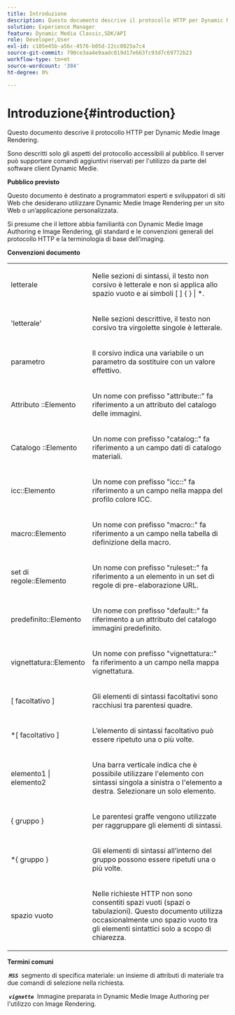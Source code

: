 ```yaml
---
title: Introduzione
description: Questo documento descrive il protocollo HTTP per Dynamic Medie Image Rendering.
solution: Experience Manager
feature: Dynamic Media Classic,SDK/API
role: Developer,User
exl-id: c185e45b-a56c-4576-b05d-22cc0025a7c4
source-git-commit: 790ce3aa4e9aadc019d17e663fc93d7c69772b23
workflow-type: tm+mt
source-wordcount: '384'
ht-degree: 0%

---
```


# Introduzione{#introduction}

Questo documento descrive il protocollo HTTP per Dynamic Medie Image Rendering.

Sono descritti solo gli aspetti del protocollo accessibili al pubblico. Il server può supportare comandi aggiuntivi riservati per l&#39;utilizzo da parte del software client Dynamic Medie.

**Pubblico previsto**

Questo documento è destinato a programmatori esperti e sviluppatori di siti Web che desiderano utilizzare Dynamic Medie Image Rendering per un sito Web o un’applicazione personalizzata.

Si presume che il lettore abbia familiarità con Dynamic Medie Image Authoring e Image Rendering, gli standard e le convenzioni generali del protocollo HTTP e la terminologia di base dell’imaging.

**Convenzioni documento**

<table id="simpletable_E96BA470B3CE4266A9E6ED0440A56C40"> 
 <tr class="strow"> 
  <td class="stentry"> <p>letterale </p> </td> 
  <td class="stentry"> <p>Nelle sezioni di sintassi, il testo non corsivo è letterale e non si applica allo spazio vuoto e ai simboli [ ] { } | *. </p> </td> 
 </tr> 
 <tr class="strow"> 
  <td class="stentry"> <p>'letterale' </p> </td> 
  <td class="stentry"> <p>Nelle sezioni descrittive, il testo non corsivo tra virgolette singole è letterale. </p> </td> 
 </tr> 
 <tr class="strow"> 
  <td class="stentry"> <p> <span class="varname"> parametro </span> </p> </td> 
  <td class="stentry"> <p>Il corsivo indica una variabile o un parametro da sostituire con un valore effettivo. </p> </td> 
 </tr> 
 <tr class="strow"> 
  <td class="stentry"> <p> Attributo <span class="codeph">::Elemento </span> </p> </td> 
  <td class="stentry"> <p>Un nome con prefisso "attribute::" fa riferimento a un attributo del catalogo delle immagini. </p> </td> 
 </tr> 
 <tr class="strow"> 
  <td class="stentry"> <p> Catalogo <span class="codeph">::Elemento </span> </p> </td> 
  <td class="stentry"> <p>Un nome con prefisso "catalog::" fa riferimento a un campo dati di catalogo materiali. </p> </td> 
 </tr> 
 <tr class="strow"> 
  <td class="stentry"> <p> <span class="codeph"> icc::Elemento </span> </p> </td> 
  <td class="stentry"> <p>Un nome con prefisso "icc::" fa riferimento a un campo nella mappa del profilo colore ICC. </p> </td> 
 </tr> 
 <tr class="strow"> 
  <td class="stentry"> <p> <span class="codeph"> macro::Elemento </span> </p> </td> 
  <td class="stentry"> <p>Un nome con prefisso "macro::" fa riferimento a un campo nella tabella di definizione della macro. </p> </td> 
 </tr> 
 <tr class="strow"> 
  <td class="stentry"> <p> <span class="codeph"> set di regole::Elemento </span> </p> </td> 
  <td class="stentry"> <p>Un nome con prefisso "ruleset::" fa riferimento a un elemento in un set di regole di pre-elaborazione URL. </p> </td> 
 </tr> 
 <tr class="strow"> 
  <td class="stentry"> <p> <span class="codeph"> predefinito::Elemento </span> </p> </td> 
  <td class="stentry"> <p>Un nome con prefisso "default::" fa riferimento a un attributo del catalogo immagini predefinito. </p> </td> 
 </tr> 
 <tr class="strow"> 
  <td class="stentry"> <span class="codeph"> vignettatura::Elemento </span> </td> 
  <td class="stentry"> <p>Un nome con prefisso "vignettatura::" fa riferimento a un campo nella mappa vignettatura. </p> </td> 
 </tr> 
 <tr class="strow"> 
  <td class="stentry"> <p>[ <span class="varname"> facoltativo </span> ] </p> </td> 
  <td class="stentry"> <p>Gli elementi di sintassi facoltativi sono racchiusi tra parentesi quadre. </p> </td> 
 </tr> 
 <tr class="strow"> 
  <td class="stentry"> <p>*[ <span class="varname"> facoltativo </span> ] </p> </td> 
  <td class="stentry"> <p>L’elemento di sintassi facoltativo può essere ripetuto una o più volte. </p> </td> 
 </tr> 
 <tr class="strow"> 
  <td class="stentry"> <p> <span class="varname"> elemento1 </span>| <span class="varname"> elemento2 </span> </p> </td> 
  <td class="stentry"> <p>Una barra verticale indica che è possibile utilizzare l'elemento con sintassi singola a sinistra o l'elemento a destra. Selezionare un solo elemento. </p> </td> 
 </tr> 
 <tr class="strow"> 
  <td class="stentry"> <p>{ <span class="varname"> gruppo </span> } </p> </td> 
  <td class="stentry"> <p>Le parentesi graffe vengono utilizzate per raggruppare gli elementi di sintassi. </p> </td> 
 </tr> 
 <tr class="strow"> 
  <td class="stentry"> <p>*{ <span class="varname"> gruppo </span> } </p> </td> 
  <td class="stentry"> <p>Gli elementi di sintassi all’interno del gruppo possono essere ripetuti una o più volte. </p> </td> 
 </tr> 
 <tr class="strow"> 
  <td class="stentry"> <p>spazio vuoto </p> </td> 
  <td class="stentry"> <p>Nelle richieste HTTP non sono consentiti spazi vuoti (spazi o tabulazioni). Questo documento utilizza occasionalmente uno spazio vuoto tra gli elementi sintattici solo a scopo di chiarezza. </p> </td> 
 </tr> 
</table>

**Termini comuni**

**&#x200B; *`MSS`* &#x200B;** segmento di specifica materiale: un insieme di attributi di materiale tra due comandi di selezione nella richiesta.

**&#x200B; *`vignette`* &#x200B;** Immagine preparata in Dynamic Medie Image Authoring per l&#39;utilizzo con Image Rendering.

